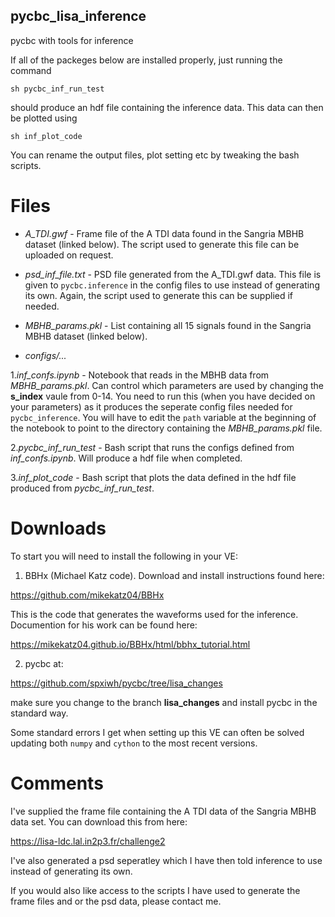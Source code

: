## pycbc_lisa_inference
pycbc with tools for inference 

If all of the packeges below are installed properly, just running the command 

`sh pycbc_inf_run_test` 

should produce an hdf file containing the inference data. This data can then 
be plotted using 

`sh inf_plot_code`

You can rename the output files, plot setting etc by tweaking the bash scripts. 

# Files 

- *A_TDI.gwf* - Frame file of the A TDI data found in the Sangria MBHB dataset
(linked below). The script used to generate this file can be uploaded on request. 

- *psd_inf_file.txt* - PSD file generated from the A_TDI.gwf data. This file 
is given to `pycbc.inference` in the config files to use instead of
generating its own. Again, the script used to generate this can be 
supplied if needed.

- *MBHB_params.pkl* - List containing all 15 signals found in the Sangria 
MBHB dataset (linked below).

- *configs/...*

1.*inf_confs.ipynb* - Notebook that reads in the MBHB data from *MBHB_params.pkl*.
Can control which parameters are used by changing the **s_index** vaule from 
0-14. You need to run this (when you have decided on your parameters) as it 
produces the seperate config files needed for `pycbc_inference`. You will 
have to edit the `path` variable at the beginning of the notebook to 
point to the directory containing the *MBHB_params.pkl* file. 

2.*pycbc_inf_run_test* - Bash script that runs the configs defined from 
*inf_confs.ipynb*. Will produce a hdf file when completed. 

3.*inf_plot_code* - Bash script that plots the data defined in the 
hdf file produced from *pycbc_inf_run_test*.

# Downloads

To start you will need to install the following in your VE:

1. BBHx (Michael Katz code). Download and install instructions found here:

  https://github.com/mikekatz04/BBHx

  This is the code that generates the waveforms used for the inference. 
  Documention for his work can be found here:

  https://mikekatz04.github.io/BBHx/html/bbhx_tutorial.html

2. pycbc at:

  https://github.com/spxiwh/pycbc/tree/lisa_changes

  make sure you change to the branch **lisa_changes** and install pycbc
  in the standard way.

Some standard errors I get when setting up this VE can often be solved updating 
both `numpy` and `cython` to the most recent versions. 

# Comments

I've supplied the frame file containing the A TDI data of the Sangria MBHB data set.
You can download this from here:

https://lisa-ldc.lal.in2p3.fr/challenge2

I've also generated a psd seperatley which I have then told inference to use instead of
generating its own. 

If you would also like access to the scripts I have used to generate the frame files
and or the psd data, please contact me.
